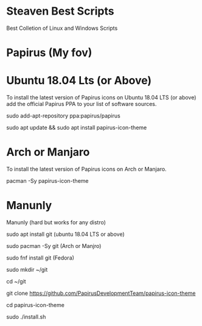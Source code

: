 # Steaven Best Scripts
Best Colletion of Linux and Windows Scripts


# Papirus (My fov)


# Ubuntu 18.04 Lts (or Above)


To install the latest version of Papirus icons on Ubuntu 18.04 LTS (or above) add the official Papirus PPA to your list of software sources. 


sudo add-apt-repository ppa:papirus/papirus


sudo apt update && sudo apt install papirus-icon-theme


# Arch or Manjaro


To install the  latest version of Papirus icons on Arch or Manjaro.


pacman -Sy papirus-icon-theme


# Manunly

Manunly (hard but works for any distro)


sudo apt install git (ubuntu 18.04 LTS or above)


sudo pacman -Sy git (Arch or Manjro)


sudo fnf install git (Fedora)


sudo mkdir ~/git


cd ~/git


git clone https://github.com/PapirusDevelopmentTeam/papirus-icon-theme


cd papirus-icon-theme


sudo ./install.sh